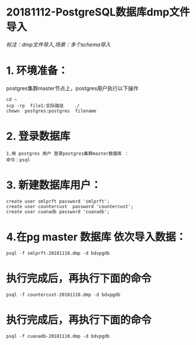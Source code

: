# 20181112-PostgreSQL数据库dmp文件导入

_标注：dmp文件导入,场景：多个schema导入_

# 1. 环境准备：
postgres集群master节点上，postgres用户执行以下操作
```
cd ~
scp -rp  file1:实际路径    ./
chown  postgres:postgres  filename
```
# 2. 登录数据库
```
1.用 postgres 用户 登录postgres集群master数据库 ：
命令：psql
```

# 3. 新建数据库用户：
```
create user smlprft password 'smlprft';
create user countercust  password 'countercust';
create user cuanadb password 'cuanadb';
```

# 4.在pg master 数据库 依次导入数据：
```
psql -f smlprft-20181110.dmp -d bdvpgdb
```
# 执行完成后，再执行下面的命令
```
psql -f countercust-20181110.dmp -d bdvpgdb
```
# 执行完成后，再执行下面的命令
```
psql -f cuanadb-20181110.dmp -d bdvpgdb
```
